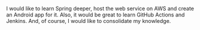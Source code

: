 I would like to learn Spring deeper, host the web service on AWS and create an Android app for it. Also, it would be great to learn GitHub Actions and Jenkins. And, of course, I would like to consolidate my knowledge.